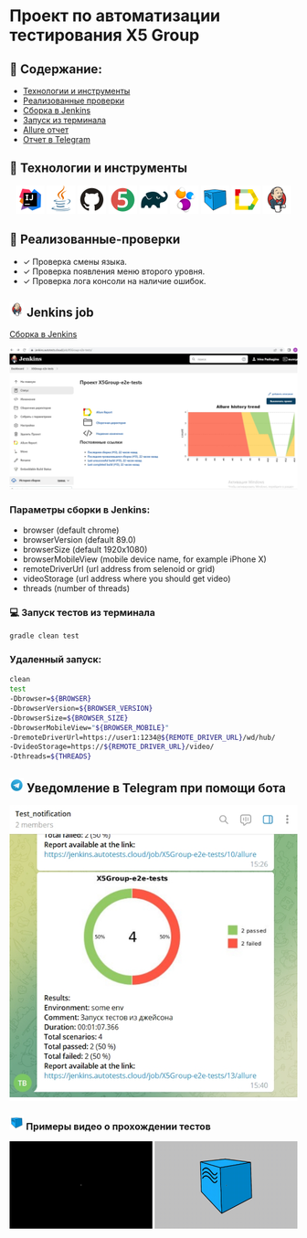 # Проект по автоматизации тестирования X5 Group

## :pushpin: Содержание:

- [Технологии и инструменты](#earth_africa-технологии-и-инструменты)
- [Реализованные проверки](#scroll-реализованные-проверки)
- [Сборка в Jenkins](#earth_africa-Jenkins-job)
- [Запуск из терминала](#earth_africa-Запуск-тестов-из-терминала)
- [Allure отчет](#earth_africa-Allure-отчет)
- [Отчет в Telegram](#earth_africa-Уведомление-в-Telegram-при-помощи-бота)

## :rocket: Технологии и инструменты

<p align="center">
<a href="https://www.jetbrains.com/idea/"><img src="images/Intelij_IDEA.svg" width="50" height="50"  alt="IDEA"/></a>
<a href="https://www.java.com/"><img src="images/Java.svg" width="50" height="50"  alt="Java"/></a>
<a href="https://github.com/"><img src="images/Github.svg" width="50" height="50"  alt="Github"/></a>
<a href="https://junit.org/junit5/"><img src="images/JUnit5.svg" width="50" height="50"  alt="JUnit 5"/></a>
<a href="https://gradle.org/"><img src="images/Gradle.svg" width="50" height="50"  alt="Gradle"/></a>
<a href="https://selenide.org/"><img src="images/Selenide.svg" width="50" height="50"  alt="Selenide"/></a>
<a href="https://aerokube.com/selenoid/"><img src="images/Selenoid.svg" width="50" height="50"  alt="Selenoid"/></a>
<a href="https://github.com/allure-framework/allure2"><img src="images/Allure_Report.svg" width="50" height="50"  alt="Allure"/></a>
<a href="https://www.jenkins.io/"><img src="images/Jenkins.svg" width="50" height="50"  alt="Jenkins"/></a>
</p>

## :scroll: Реализованные-проверки

- ✓ Проверка смены языка.
- ✓ Проверка появления меню второго уровня.
- ✓ Проверка лога консоли на наличие ошибок.

## <img src="images/Jenkins.svg" width="25" height="25"  alt="Jenkins"/></a> Jenkins job

<a target="_blank" href="https://jenkins.autotests.cloud/job/X5Group-e2e-tests/">Сборка в Jenkins</a>
<p align="center">
<a href="https://jenkins.autotests.cloud/job/X5Group-e2e-tests/"><img src="images/jenkins_job.png" alt="Jenkins"/></a>
</p>

### Параметры сборки в Jenkins:

* browser (default chrome)
* browserVersion (default 89.0)
* browserSize (default 1920x1080)
* browserMobileView (mobile device name, for example iPhone X)
* remoteDriverUrl (url address from selenoid or grid)
* videoStorage (url address where you should get video)
* threads (number of threads)

### :computer: Запуск тестов из терминала

```bash
gradle clean test
```

### Удаленный запуск:

```bash
clean
test
-Dbrowser=${BROWSER}
-DbrowserVersion=${BROWSER_VERSION}
-DbrowserSize=${BROWSER_SIZE}
-DbrowserMobileView="${BROWSER_MOBILE}"
-DremoteDriverUrl=https://user1:1234@${REMOTE_DRIVER_URL}/wd/hub/
-DvideoStorage=https://${REMOTE_DRIVER_URL}/video/
-Dthreads=${THREADS}
```

## <img src="images/Telegram.svg" width="25" height="25"  alt="Allure"/></a> Уведомление в Telegram при помощи бота

<p align="center">
<img title="Allure Overview Dashboard" src="images/allure_telegram.png">
</p>

### <img src="images/Selenoid.svg" width="25" height="25"  alt="Allure"/></a> Примеры видео о прохождении тестов

<p align="center">
<img title="Selenoid Video" src="images/video1.gif" width="250" height="153"  alt="video"> <img title="Selenoid Video" src="images/video2.gif" width="250" height="153"  alt="video"> 
</p>
